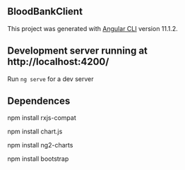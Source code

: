 ## BloodBankClient

This project was generated with [Angular CLI](https://github.com/angular/angular-cli) version 11.1.2.

## Development server running at http://localhost:4200/

Run `ng serve` for a dev server

## Dependences

npm install rxjs-compat

npm install chart.js

npm install ng2-charts

npm install bootstrap
